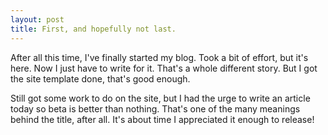 ```yaml
---
layout: post
title: First, and hopefully not last.
---
```


After all this time, I've finally started my blog. Took a bit of effort, but it's here. Now I just have to write for it. That's a whole different story. But I got the site template done, that's good enough.

Still got some work to do on the site, but I had the urge to write an article today so beta is better than nothing. That's one of the many meanings behind the title, after all. It's about time I appreciated it enough to release!
